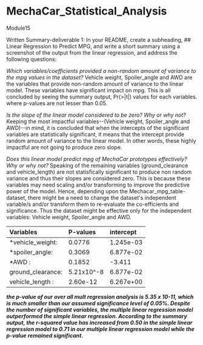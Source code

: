 # MechaCar_Statistical_Analysis
Module15


Written Summary-deliverable 1: 
In your README, create a subheading, ## Linear Regression to Predict MPG, and write a short summary using a screenshot of the output from the linear regression, and address the following questions:

*Which variables/coefficients provided a non-random amount of variance to the mpg values in the dataset?*  Vehicle weight, Spoiler_angle and AWD are the variables that provide non-random amount of variance to the linear model. These variables have significant impact on mpg. This is all concluded by seeing the summary output, Pr(>|t|) values for each variables. where p-values are not lesser than 0.05. 

*Is the slope of the linear model considered to be zero? Why or why not?* Keeping the most impactful variables--(Vehicle weight, Spoiler_angle and AWD)--in mind, it is concluded that when the intercepts of the significant variables are statistically significant, it means that the intercept provide random amount of variance to the linear model. In other words, these highly impactful are not going to produce zero slope. 


*Does this linear model predict mpg of MechaCar prototypes effectively? Why or why not?* Speaking of the remaining variables (ground_clearance and vehicle_length) are not statisfically significant to produce non random variance and thus their slopes are considered zero. This is because these variables may need scaling and/or transforming to improve the predictive power of the model. Hence, depending upon the Mechacar_mpg_table-dataset, there might be a need to change the dataset's  independent variable/s and/or transform them to re-evaluate the co-efficients and significance. Thus the dataset might be effective only for the independent variables: Vehicle weight, Spoiler_angle and AWD.



|Variables      | P-values |intercept|
|:---------------|:------|:----------|
|*vehicle_weight:| 0.0776|1.245e-03|  
|*spoiler_angle: | 0.3069|6.877e-02|
|*AWD          : | 0.1852|-3.411   |
|ground_clearance: | 5.21x10^-8|6.877e-02|
|vehicle_length        : | 2.60e-12|6.267e+00|



***the p-value of our over all mult regression analysis is 5.35 x 10-11, which is much smaller than our assumed significance level of 0.05%.
Despite the number of significant variables, the multiple linear regression model outperformed the simple linear regression. According to the summary output, the r-squared value has increased from 0.50 in the simple linear regression model to 0.71 in our multiple linear regression model while the p-value remained significant.***

